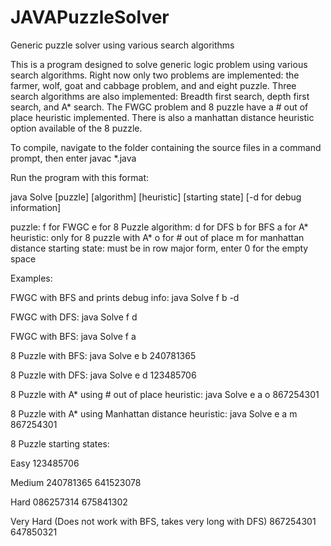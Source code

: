 # JAVAPuzzleSolver
Generic puzzle solver using various search algorithms

This is a program designed to solve generic logic problem using various search algorithms. Right now only two problems are implemented: the farmer, wolf, goat and cabbage problem, and and eight puzzle. Three search algorithms are also implemented: Breadth first search, depth first search, and A* search. The FWGC problem and 8 puzzle have a # out of place heuristic implemented. There is also a manhattan distance heuristic option available of the 8 puzzle.

To compile, navigate to the folder containing the source files in a command prompt, then enter javac *.java

Run the program with this format:

java Solve [puzzle] [algorithm] [heuristic] [starting state] [-d for debug information]

puzzle: 
		f for FWGC
		e for 8 Puzzle
algorithm: 
		d for DFS
		b for BFS
		a for A*
heuristic:
		only for 8 puzzle with A*
		o for # out of place
		m for manhattan distance
starting state:
		must be in row major form, enter 0 for the empty space


Examples:

FWGC with BFS and prints debug info:
	java Solve f b -d

FWGC with DFS:
	java Solve f d

FWGC with BFS:
	java Solve f a

8 Puzzle with BFS:
	java Solve e b 240781365

8 Puzzle with DFS:
	java Solve e d 123485706

8 Puzzle with A* using # out of place heuristic:
	java Solve e a o 867254301

8 Puzzle with A* using Manhattan distance heuristic:
	java Solve e a m 867254301
	
	
8 Puzzle starting states:

Easy
	123485706

Medium
	240781365
	641523078

Hard
	086257314
	675841302

Very Hard (Does not work with BFS, takes very long with DFS)
	867254301
	647850321

